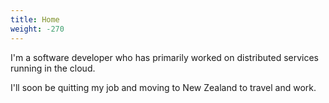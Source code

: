 ```yaml
---
title: Home
weight: -270
---
```


I'm a software developer who has primarily worked on distributed services running in the cloud.

I'll soon be quitting my job and moving to New Zealand to travel and work.